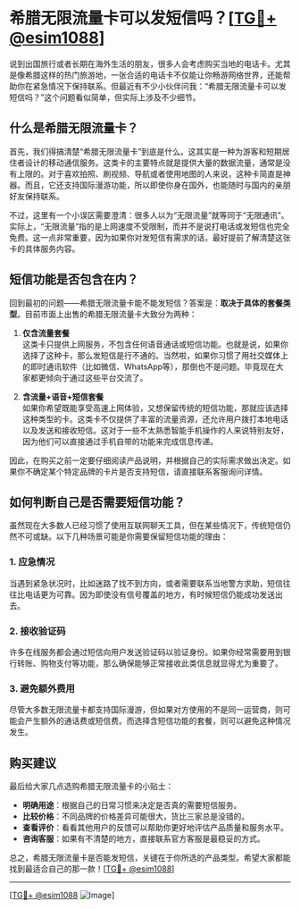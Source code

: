 # 希腊无限流量卡可以发短信吗？[[TG💪+ @esim1088](https://t.me/s/esim1088)]

说到出国旅行或者长期在海外生活的朋友，很多人会考虑购买当地的电话卡。尤其是像希腊这样的热门旅游地，一张合适的电话卡不仅能让你畅游网络世界，还能帮助你在紧急情况下保持联系。但最近有不少小伙伴问我：“希腊无限流量卡可以发短信吗？”这个问题看似简单，但实际上涉及不少细节。

## 什么是希腊无限流量卡？

首先，我们得搞清楚“希腊无限流量卡”到底是什么。这其实是一种为游客和短期居住者设计的移动通信服务。这类卡的主要特点就是提供大量的数据流量，通常是没有上限的。对于喜欢拍照、刷视频、导航或者使用地图的人来说，这种卡简直是神器。而且，它还支持国际漫游功能，所以即使你身在国外，也能随时与国内的亲朋好友保持联系。

不过，这里有一个小误区需要澄清：很多人以为“无限流量”就等同于“无限通讯”。实际上，“无限流量”指的是上网速度不受限制，而并不是说打电话或发短信也完全免费。这一点非常重要，因为如果你对发短信有需求的话，最好提前了解清楚这张卡的具体服务内容。

## 短信功能是否包含在内？

回到最初的问题——希腊无限流量卡能不能发短信？答案是：**取决于具体的套餐类型**。目前市面上出售的希腊无限流量卡大致分为两种：

1. **仅含流量套餐**  
   这类卡只提供上网服务，不包含任何语音通话或短信功能。也就是说，如果你选择了这种卡，那么发短信是行不通的。当然啦，如果你习惯了用社交媒体上的即时通讯软件（比如微信、WhatsApp等），那倒也不是问题。毕竟现在大家都更倾向于通过这些平台交流了。

2. **含流量+语音+短信套餐**  
   如果你希望既能享受高速上网体验，又想保留传统的短信功能，那就应该选择这种类型的卡。这类卡不仅提供了丰富的流量资源，还允许用户拨打本地电话以及发送和接收短信。这对于一些不太熟悉智能手机操作的人来说特别友好，因为他们可以直接通过手机自带的功能来完成信息传递。

因此，在购买之前一定要仔细阅读产品说明，并根据自己的实际需求做出决定。如果你不确定某个特定品牌的卡片是否支持短信，请直接联系客服询问详情。

## 如何判断自己是否需要短信功能？

虽然现在大多数人已经习惯了使用互联网聊天工具，但在某些情况下，传统短信仍然不可或缺。以下几种场景可能是你需要保留短信功能的理由：

### 1. 应急情况
当遇到紧急状况时，比如迷路了找不到方向，或者需要联系当地警方求助，短信往往比电话更为可靠。因为即使没有信号覆盖的地方，有时候短信仍能成功发送出去。

### 2. 接收验证码
许多在线服务都会通过短信向用户发送验证码以验证身份。如果你经常需要用到银行转账、购物支付等功能，那么确保能够正常接收此类信息就显得尤为重要了。

### 3. 避免额外费用
尽管大多数无限流量卡都支持国际漫游，但如果对方使用的不是同一运营商，则可能会产生额外的通话费或短信费。而选择含短信功能的套餐，则可以避免这种情况发生。

## 购买建议

最后给大家几点选购希腊无限流量卡的小贴士：

- **明确用途**：根据自己的日常习惯来决定是否真的需要短信服务。
- **比较价格**：不同品牌的价格差异可能很大，货比三家总是没错的。
- **查看评价**：看看其他用户的反馈可以帮助你更好地评估产品质量和服务水平。
- **咨询客服**：如果有不清楚的地方，直接联系官方客服是最稳妥的方式。

总之，希腊无限流量卡是否能发短信，关键在于你所选的产品类型。希望大家都能找到最适合自己的那一款！[[TG💪+ @esim1088](https://t.me/s/esim1088)]

---

[[TG💪+ @esim1088](https://t.me/s/esim1088) ![Image](https://i.postimg.cc/4NQfJmqS/Snipaste-2025-05-13-00-14-12.png)]